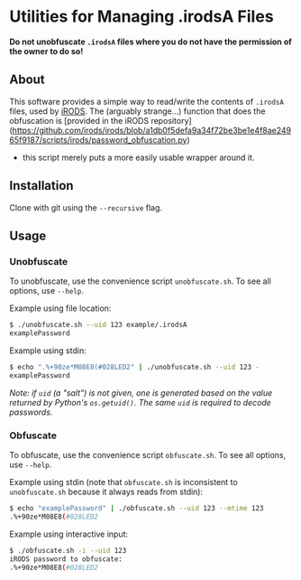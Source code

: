 # Utilities for Managing .irodsA Files
**Do not unobfuscate `.irodsA` files where you do not have the permission of the owner to do so!**

## About
This software provides a simple way to read/write the contents of `.irodsA` files, used by [iRODS](http://irods.org/). 
The (arguably strange...) function that does the obfuscation is [provided in the iRODS repository]
(https://github.com/irods/irods/blob/a1db0f5defa9a34f72be3be1e4f8ae24965f9187/scripts/irods/password_obfuscation.py) 
- this script merely puts a more easily usable wrapper around it.


## Installation
Clone with git using the `--recursive` flag.


## Usage
### Unobfuscate
To unobfuscate, use the convenience script `unobfuscate.sh`. To see all options, use `--help`. 

Example using file location:
```bash
$ ./unobfuscate.sh --uid 123 example/.irodsA
examplePassword
```
Example using stdin:
```bash
$ echo ".%+90ze*M08E8(#028LED2" | ./unobfuscate.sh --uid 123 -
examplePassword
```

*Note: if `uid` (a "salt") is not given, one is generated based on the value returned by Python's `os.getuid()`. The 
same `uid` is required to decode passwords.*

### Obfuscate
To obfuscate, use the convenience script `obfuscate.sh`. To see all options, use `--help`.

Example using stdin (note that `obfuscate.sh` is inconsistent to `unobfuscate.sh` because it always reads from stdin):
```bash
$ echo "examplePassword" | ./obfuscate.sh --uid 123 --mtime 123
.%+90ze*M08E8(#028LED2
```

Example using interactive input:
```bash
$ ./obfuscate.sh -i --uid 123
iRODS password to obfuscate:
.%+90ze*M08E8(#028LED2
```
